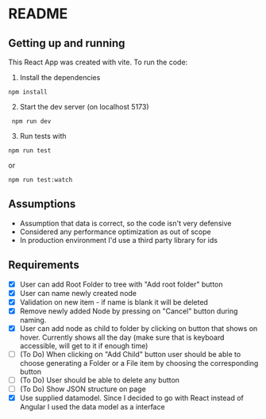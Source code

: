 # README

## Getting up and running

This React App was created with vite. To run the code:

1. Install the dependencies

```
npm install
```

2. Start the dev server (on localhost 5173)

```
 npm run dev
```

3. Run tests with

```
npm run test
```

or

```
npm run test:watch
```

## Assumptions

- Assumption that data is correct, so the code isn't very defensive
- Considered any performance optimization as out of scope
- In production environment I'd use a third party library for ids

## Requirements

- [x] User can add Root Folder to tree with "Add root folder" button
- [x] User can name newly created node
- [x] Validation on new item - if name is blank it will be deleted
- [x] Remove newly added Node by pressing on "Cancel" button during naming.
- [x] User can add node as child to folder by clicking on button that shows on hover. Currently shows all the day (make sure that is keyboard accessible, will get to it if enough time)
- [ ] (To Do) When clicking on "Add Child" button user should be able to choose generating a Folder or a File item by choosing the corresponding button
- [ ] (To Do) User should be able to delete any button
- [ ] (To Do) Show JSON structure on page
- [x] Use supplied datamodel. Since I decided to go with React instead of Angular I used the data model as a interface
